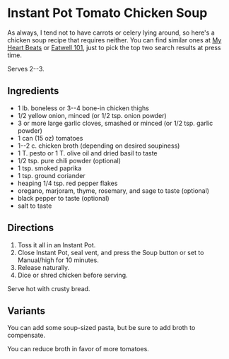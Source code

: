 # Instant Pot Tomato Chicken Soup

As always, I tend not to have carrots or celery lying around, so here's a chicken soup recipe that requires neither.  You can find similar ones at [My Heart Beats](https://myheartbeets.com/instant-pot-italian-chicken-tomato-soup/) or [Eatwell 101](https://www.eatwell101.com/instant-pot-chicken-tomato-soup-recipe), just to pick the top two search results at press time.

Serves 2--3.

## Ingredients

* 1 lb. boneless or 3--4 bone-in chicken thighs
* 1/2 yellow onion, minced (or 1/2 tsp. onion powder)
* 3 or more large garlic cloves, smashed or minced (or 1/2 tsp. garlic powder)
* 1 can (15 oz) tomatoes
* 1--2 c. chicken broth (depending on desired soupiness)
* 1 T. pesto or 1 T. olive oil and dried basil to taste
* 1/2 tsp. pure chili powder (optional)
* 1 tsp. smoked paprika
* 1 tsp. ground coriander
* heaping 1/4 tsp. red pepper flakes
* oregano, marjoram, thyme, rosemary, and sage to taste (optional)
* black pepper to taste (optional)
* salt to taste

## Directions

1. Toss it all in an Instant Pot.
2. Close Instant Pot, seal vent, and press the Soup button or set to Manual/high for 10 minutes.
3. Release naturally.
4. Dice or shred chicken before serving.

Serve hot with crusty bread.

## Variants

You can add some soup-sized pasta, but be sure to add broth to compensate.

You can reduce broth in favor of more tomatoes.
